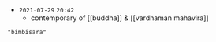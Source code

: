- `2021-07-29`  `20:42`
	- contemporary of [[buddha]] & [[vardhaman mahavira]]

```query
"bimbisara"
```